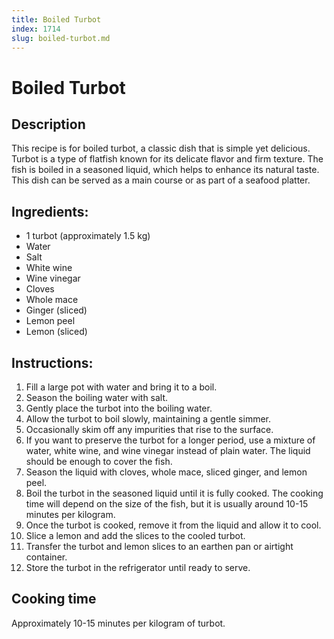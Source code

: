 ```yaml
---
title: Boiled Turbot
index: 1714
slug: boiled-turbot.md
---
```


# Boiled Turbot

## Description
This recipe is for boiled turbot, a classic dish that is simple yet delicious. Turbot is a type of flatfish known for its delicate flavor and firm texture. The fish is boiled in a seasoned liquid, which helps to enhance its natural taste. This dish can be served as a main course or as part of a seafood platter.

## Ingredients:
- 1 turbot (approximately 1.5 kg)
- Water
- Salt
- White wine
- Wine vinegar
- Cloves
- Whole mace
- Ginger (sliced)
- Lemon peel
- Lemon (sliced)

## Instructions:
1. Fill a large pot with water and bring it to a boil.
2. Season the boiling water with salt.
3. Gently place the turbot into the boiling water.
4. Allow the turbot to boil slowly, maintaining a gentle simmer. 
5. Occasionally skim off any impurities that rise to the surface.
6. If you want to preserve the turbot for a longer period, use a mixture of water, white wine, and wine vinegar instead of plain water. The liquid should be enough to cover the fish.
7. Season the liquid with cloves, whole mace, sliced ginger, and lemon peel.
8. Boil the turbot in the seasoned liquid until it is fully cooked. The cooking time will depend on the size of the fish, but it is usually around 10-15 minutes per kilogram.
9. Once the turbot is cooked, remove it from the liquid and allow it to cool.
10. Slice a lemon and add the slices to the cooled turbot.
11. Transfer the turbot and lemon slices to an earthen pan or airtight container.
12. Store the turbot in the refrigerator until ready to serve.

## Cooking time
Approximately 10-15 minutes per kilogram of turbot.